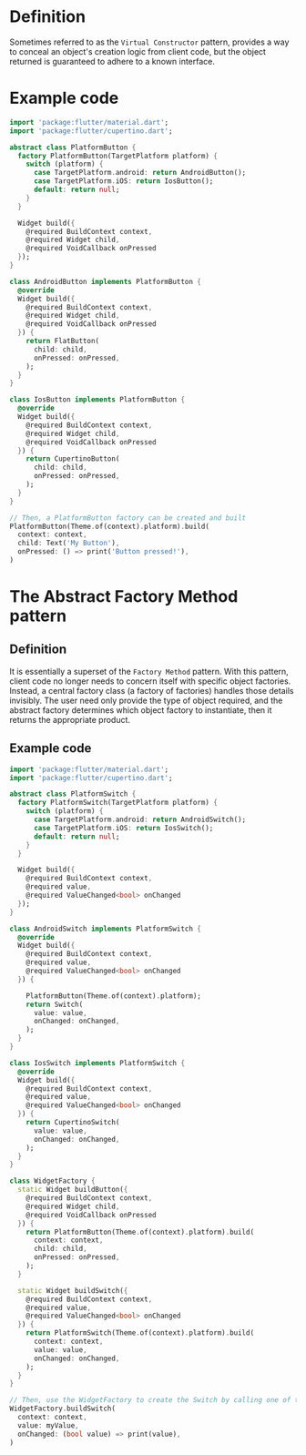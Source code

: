 # Definition

Sometimes referred to as the `Virtual Constructor` pattern, provides a way to conceal an object's creation logic from client code, but the object returned is guaranteed to adhere to a known interface.

# Example code

```dart
import 'package:flutter/material.dart';
import 'package:flutter/cupertino.dart';

abstract class PlatformButton {
  factory PlatformButton(TargetPlatform platform) {
    switch (platform) {
      case TargetPlatform.android: return AndroidButton();
      case TargetPlatform.iOS: return IosButton();
      default: return null;
    }
  }

  Widget build({
    @required BuildContext context,
    @required Widget child,
    @required VoidCallback onPressed
  });
}

class AndroidButton implements PlatformButton {
  @override
  Widget build({
    @required BuildContext context,
    @required Widget child,
    @required VoidCallback onPressed
  }) {
    return FlatButton(
      child: child,
      onPressed: onPressed,
    );
  }
}

class IosButton implements PlatformButton {
  @override
  Widget build({
    @required BuildContext context,
    @required Widget child,
    @required VoidCallback onPressed
  }) {
    return CupertinoButton(
      child: child,
      onPressed: onPressed,
    );
  }
}

// Then, a PlatformButton factory can be created and built
PlatformButton(Theme.of(context).platform).build(
  context: context,
  child: Text('My Button'),
  onPressed: () => print('Button pressed!'),
)
```

# The Abstract Factory Method pattern

## Definition

It is essentially a superset of the `Factory Method` pattern. With this pattern, client code no longer needs to concern itself with specific object factories. Instead, a central factory class (a factory of factories) handles those details invisibly. The user need only provide the type of object required, and the abstract factory determines which object factory to instantiate, then it returns the appropriate product.

## Example code

```dart
import 'package:flutter/material.dart';
import 'package:flutter/cupertino.dart';

abstract class PlatformSwitch {
  factory PlatformSwitch(TargetPlatform platform) {
    switch (platform) {
      case TargetPlatform.android: return AndroidSwitch();
      case TargetPlatform.iOS: return IosSwitch();
      default: return null;
    }
  }

  Widget build({
    @required BuildContext context,
    @required value,
    @required ValueChanged<bool> onChanged
  });
}

class AndroidSwitch implements PlatformSwitch {
  @override
  Widget build({
    @required BuildContext context,
    @required value,
    @required ValueChanged<bool> onChanged
  }) {

    PlatformButton(Theme.of(context).platform);
    return Switch(
      value: value,
      onChanged: onChanged,
    );
  }
}

class IosSwitch implements PlatformSwitch {
  @override
  Widget build({
    @required BuildContext context,
    @required value,
    @required ValueChanged<bool> onChanged
  }) {
    return CupertinoSwitch(
      value: value,
      onChanged: onChanged,
    );
  }
}

class WidgetFactory {
  static Widget buildButton({
    @required BuildContext context,
    @required Widget child,
    @required VoidCallback onPressed
  }) {
    return PlatformButton(Theme.of(context).platform).build(
      context: context,
      child: child,
      onPressed: onPressed,
    );
  }

  static Widget buildSwitch({
    @required BuildContext context,
    @required value,
    @required ValueChanged<bool> onChanged
  }) {
    return PlatformSwitch(Theme.of(context).platform).build(
      context: context,
      value: value,
      onChanged: onChanged,
    );
  }
}

// Then, use the WidgetFactory to create the Switch by calling one of the build methods
WidgetFactory.buildSwitch(
  context: context,
  value: myValue,
  onChanged: (bool value) => print(value),
)
```
